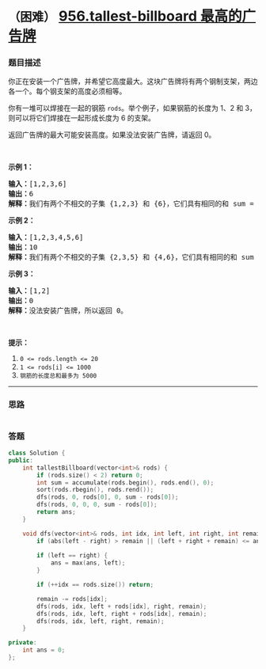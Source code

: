 # `（困难）` [956.tallest-billboard 最高的广告牌](https://leetcode-cn.com/problems/tallest-billboard/)

### 题目描述
<p>你正在安装一个广告牌，并希望它高度最大。这块广告牌将有两个钢制支架，两边各一个。每个钢支架的高度必须相等。</p>

<p>你有一堆可以焊接在一起的钢筋 <code>rods</code>。举个例子，如果钢筋的长度为 1、2 和 3，则可以将它们焊接在一起形成长度为 6 的支架。</p>

<p>返回广告牌的最大可能安装高度。如果没法安装广告牌，请返回 0。</p>

<p>&nbsp;</p>

<p><strong>示例 1：</strong></p>

<pre><strong>输入：</strong>[1,2,3,6]
<strong>输出：</strong>6
<strong>解释：</strong>我们有两个不相交的子集 {1,2,3} 和 {6}，它们具有相同的和 sum = 6。
</pre>

<p><strong>示例 2：</strong></p>

<pre><strong>输入：</strong>[1,2,3,4,5,6]
<strong>输出：</strong>10
<strong>解释：</strong>我们有两个不相交的子集 {2,3,5} 和 {4,6}，它们具有相同的和 sum = 10。</pre>

<p><strong>示例 3：</strong></p>

<pre><strong>输入：</strong>[1,2]
<strong>输出：</strong>0
<strong>解释：</strong>没法安装广告牌，所以返回 0。</pre>

<p>&nbsp;</p>

<p><strong>提示：</strong></p>

<ol>
	<li><code>0 <= rods.length <= 20</code></li>
	<li><code>1 <= rods[i] <= 1000</code></li>
	<li><code>钢筋的长度总和最多为 5000</code></li>
</ol>


---
### 思路
```
```



### 答题
``` C++
class Solution {
public:
    int tallestBillboard(vector<int>& rods) {
		if (rods.size() < 2) return 0;
		int sum = accumulate(rods.begin(), rods.end(), 0);
		sort(rods.rbegin(), rods.rend());
		dfs(rods, 0, rods[0], 0, sum - rods[0]);
		dfs(rods, 0, 0, 0, sum - rods[0]);
		return ans;
    }

	void dfs(vector<int>& rods, int idx, int left, int right, int remain) {
		if (abs(left - right) > remain || (left + right + remain) <= ans * 2) return;
		
		if (left == right) {
			ans = max(ans, left);
		}

		if (++idx == rods.size()) return;

		remain -= rods[idx];
		dfs(rods, idx, left + rods[idx], right, remain);
		dfs(rods, idx, left, right + rods[idx], remain);
		dfs(rods, idx, left, right, remain);
	}

private:
	int ans = 0;
};
```




